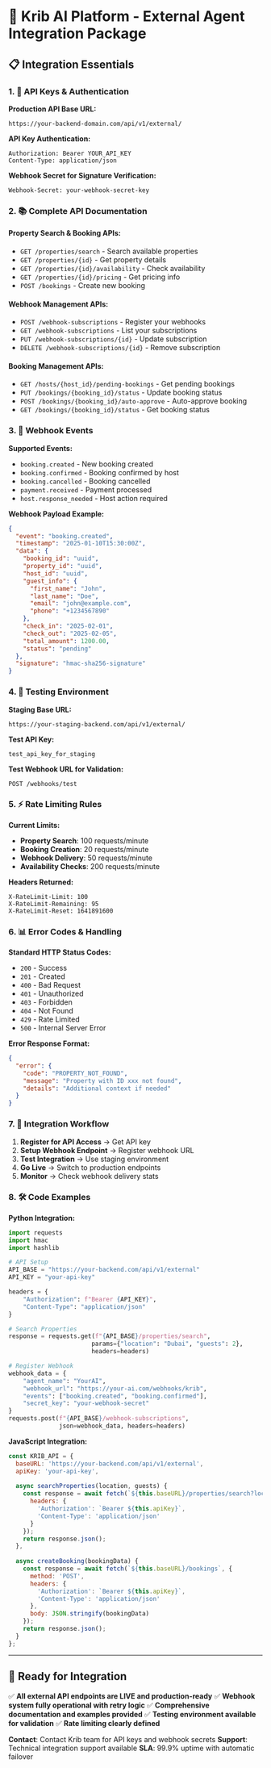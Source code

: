 # 🚀 **Krib AI Platform - External Agent Integration Package**

## 📋 **Integration Essentials**

### **1. 🔑 API Keys & Authentication**

**Production API Base URL:**
```
https://your-backend-domain.com/api/v1/external/
```

**API Key Authentication:**
```http
Authorization: Bearer YOUR_API_KEY
Content-Type: application/json
```

**Webhook Secret for Signature Verification:**
```
Webhook-Secret: your-webhook-secret-key
```

### **2. 📚 Complete API Documentation**

#### **Property Search & Booking APIs:**
- `GET /properties/search` - Search available properties
- `GET /properties/{id}` - Get property details
- `GET /properties/{id}/availability` - Check availability
- `GET /properties/{id}/pricing` - Get pricing info
- `POST /bookings` - Create new booking

#### **Webhook Management APIs:**
- `POST /webhook-subscriptions` - Register your webhooks
- `GET /webhook-subscriptions` - List your subscriptions
- `PUT /webhook-subscriptions/{id}` - Update subscription
- `DELETE /webhook-subscriptions/{id}` - Remove subscription

#### **Booking Management APIs:**
- `GET /hosts/{host_id}/pending-bookings` - Get pending bookings
- `PUT /bookings/{booking_id}/status` - Update booking status
- `POST /bookings/{booking_id}/auto-approve` - Auto-approve booking
- `GET /bookings/{booking_id}/status` - Get booking status

### **3. 🔗 Webhook Events**

**Supported Events:**
- `booking.created` - New booking created
- `booking.confirmed` - Booking confirmed by host
- `booking.cancelled` - Booking cancelled
- `payment.received` - Payment processed
- `host.response_needed` - Host action required

**Webhook Payload Example:**
```json
{
  "event": "booking.created",
  "timestamp": "2025-01-10T15:30:00Z",
  "data": {
    "booking_id": "uuid",
    "property_id": "uuid",
    "host_id": "uuid",
    "guest_info": {
      "first_name": "John",
      "last_name": "Doe",
      "email": "john@example.com",
      "phone": "+1234567890"
    },
    "check_in": "2025-02-01",
    "check_out": "2025-02-05",
    "total_amount": 1200.00,
    "status": "pending"
  },
  "signature": "hmac-sha256-signature"
}
```

### **4. 🧪 Testing Environment**

**Staging Base URL:**
```
https://your-staging-backend.com/api/v1/external/
```

**Test API Key:**
```
test_api_key_for_staging
```

**Test Webhook URL for Validation:**
```
POST /webhooks/test
```

### **5. ⚡ Rate Limiting Rules**

**Current Limits:**
- **Property Search**: 100 requests/minute
- **Booking Creation**: 20 requests/minute  
- **Webhook Delivery**: 50 requests/minute
- **Availability Checks**: 200 requests/minute

**Headers Returned:**
```
X-RateLimit-Limit: 100
X-RateLimit-Remaining: 95
X-RateLimit-Reset: 1641891600
```

### **6. 📊 Error Codes & Handling**

**Standard HTTP Status Codes:**
- `200` - Success
- `201` - Created
- `400` - Bad Request
- `401` - Unauthorized
- `403` - Forbidden
- `404` - Not Found
- `429` - Rate Limited
- `500` - Internal Server Error

**Error Response Format:**
```json
{
  "error": {
    "code": "PROPERTY_NOT_FOUND",
    "message": "Property with ID xxx not found",
    "details": "Additional context if needed"
  }
}
```

### **7. 🔄 Integration Workflow**

1. **Register for API Access** → Get API key
2. **Setup Webhook Endpoint** → Register webhook URL
3. **Test Integration** → Use staging environment
4. **Go Live** → Switch to production endpoints
5. **Monitor** → Check webhook delivery stats

### **8. 🛠️ Code Examples**

**Python Integration:**
```python
import requests
import hmac
import hashlib

# API Setup
API_BASE = "https://your-backend.com/api/v1/external"
API_KEY = "your-api-key"

headers = {
    "Authorization": f"Bearer {API_KEY}",
    "Content-Type": "application/json"
}

# Search Properties
response = requests.get(f"{API_BASE}/properties/search", 
                       params={"location": "Dubai", "guests": 2}, 
                       headers=headers)

# Register Webhook
webhook_data = {
    "agent_name": "YourAI",
    "webhook_url": "https://your-ai.com/webhooks/krib",
    "events": ["booking.created", "booking.confirmed"],
    "secret_key": "your-webhook-secret"
}
requests.post(f"{API_BASE}/webhook-subscriptions", 
              json=webhook_data, headers=headers)
```

**JavaScript Integration:**
```javascript
const KRIB_API = {
  baseURL: 'https://your-backend.com/api/v1/external',
  apiKey: 'your-api-key',
  
  async searchProperties(location, guests) {
    const response = await fetch(`${this.baseURL}/properties/search?location=${location}&guests=${guests}`, {
      headers: {
        'Authorization': `Bearer ${this.apiKey}`,
        'Content-Type': 'application/json'
      }
    });
    return response.json();
  },
  
  async createBooking(bookingData) {
    const response = await fetch(`${this.baseURL}/bookings`, {
      method: 'POST',
      headers: {
        'Authorization': `Bearer ${this.apiKey}`,
        'Content-Type': 'application/json'
      },
      body: JSON.stringify(bookingData)
    });
    return response.json();
  }
};
```

---

## 🚀 **Ready for Integration**

✅ **All external API endpoints are LIVE and production-ready**
✅ **Webhook system fully operational with retry logic**
✅ **Comprehensive documentation and examples provided**
✅ **Testing environment available for validation**
✅ **Rate limiting clearly defined**

**Contact**: Contact Krib team for API keys and webhook secrets
**Support**: Technical integration support available
**SLA**: 99.9% uptime with automatic failover

